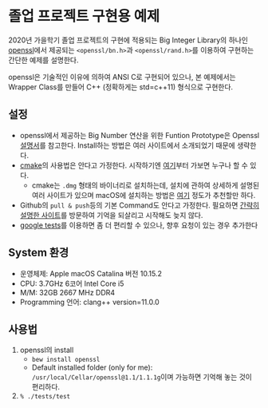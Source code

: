 # 졸업 프로젝트 구현용 예제

2020년 가을학기 졸업 프로젝트의 구현에 적용되는 Big Integer Library의 하나인 [openssl](https://www.openssl.org)에서 제공되는 `<openssl/bn.h>`과 `<openssl/rand.h>`를 이용하여 구현하는 간단한 예제를 설명한다.

openssl은 기술적인 이유에 의하여 ANSI C로 구현되어 있으나, 본 예제에서는 Wrapper Class를 만들어 C++ (정확하게는 std=c++11) 형식으로 구현한다.

## 설정
* openssl에서 제공하는 Big Number 연산을 위한 Funtion Prototype은 Openssl [설명서](https://www.openssl.org/docs/man1.0.2/man3/bn.html)를 참고한다. Install하는 방법은 여러 사이트에서 소개되었기 때문에 생략한다.
* [cmake](https://cmake.org)의 사용법은 안다고 가정한다. 시작하기엔 [여기](https://eunmink.tistory.com/6)부터 가보면 누구나 할 수 있다.
    - cmake는 `.dmg` 형태의 바이너리로 설치하는데, 설치에 관하여 상세하게 설명된 여러 사이트가 있으며 macOS에 설치하는 방법은 [여기](https://tudat.tudelft.nl/installation/setupDevMacOs.html) 정도가 추천할만 하다.
* Github의 `pull & push`등의 기본 Command도 안다고 가정한다. 필요하면 [간략히 설명한 사이트](https://medium.com/@pks2974/자주-사용하는-기초-git-명령어-정리하기-533b3689db81)를 방문하여 기억을 되살리고 시작해도 늦지 않다.
* [google tests](https://github.com/google/googletest)를 이용하면 좀 더 편리할 수 있으나, 향후 요청이 있는 경우 추가한다

## System 환경
- 운영체제: Apple  macOS Catalina 버전 10.15.2
- CPU: 3.7GHz 6코어 Intel Core i5
- M/M: 32GB 2667 MHz DDR4
- Programming 언어: clang++ version=11.0.0

## 사용법
1. openssl의 install
    - `bew install openssl`
    - Default installed folder (only for me): `/usr/local/Cellar/openssl@1.1/1.1.1g`이며 가능하면 기억해 놓는 것이 편리하다.
2. `% ./tests/test`

<!---
<span style="font-family: Courier;">brew install openssl</span>
-->
